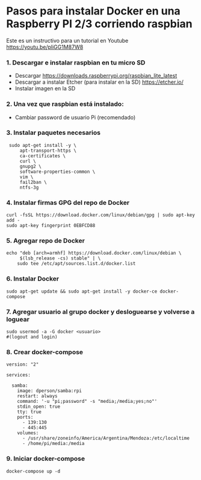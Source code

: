 # Pasos para instalar Docker en una Raspberry PI 2/3 corriendo raspbian
Este es un instructivo para un tutorial en Youtube https://youtu.be/pliGG1M87W8

### 1. Descargar e instalar raspbian en tu micro SD
   * Descargar https://downloads.raspberrypi.org/raspbian_lite_latest
   * Descargar a instalar Etcher (para instalar en la SD) https://etcher.io/
   * Instalar imagen en la SD
  
### 2. Una vez que raspbian está instalado:
   * Cambiar password de usuario Pi (recomendado)

### 3. Instalar paquetes necesarios

```
 sudo apt-get install -y \
     apt-transport-https \
     ca-certificates \
     curl \
     gnupg2 \
     software-properties-common \
     vim \
     fail2ban \
     ntfs-3g
```

### 4. Instalar firmas GPG del repo de Docker

```
curl -fsSL https://download.docker.com/linux/debian/gpg | sudo apt-key add -
sudo apt-key fingerprint 0EBFCD88
```

### 5. Agregar repo de Docker

```
echo "deb [arch=armhf] https://download.docker.com/linux/debian \
     $(lsb_release -cs) stable" | \
    sudo tee /etc/apt/sources.list.d/docker.list
```

### 6. Instalar Docker

```
sudo apt-get update && sudo apt-get install -y docker-ce docker-compose
```

### 7. Agregar usuario al grupo docker y desloguearse y volverse a loguear

```
sudo usermod -a -G docker <usuario>
#(logout and login)
```

### 8. Crear docker-compose
```
version: "2"

services:

  samba:
    image: dperson/samba:rpi
    restart: always
    command: '-u "pi;password" -s "media;/media;yes;no"'
    stdin_open: true
    tty: true
    ports:
      - 139:130
      - 445:445
    volumes:
      - /usr/share/zoneinfo/America/Argentina/Mendoza:/etc/localtime
      - /home/pi/media:/media
```


### 9. Iniciar docker-compose
```
docker-compose up -d
```
